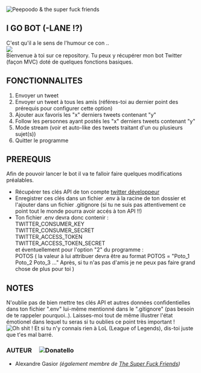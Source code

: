 ![Peepoodo & the super fuck friends](https://i0.wp.com/pixeladventurers.com/wp-content/uploads/2018/07/tumblr_p079tc6abb1ud8n12o1_1280_u18chan.gif?fit=949%2C532&ssl=1)

## I GO BOT (-LANE !?)
C'est qu'il a le sens de l'humour ce con ..   
![](https://media.giphy.com/media/AQsH7WOkMJ85i/giphy.gif)  
Bienvenue à toi sur ce repository. Tu peux y récupérer mon bot Twitter (façon MVC) doté de quelques fonctions basiques.

## FONCTIONNALITES
1. Envoyer un tweet
2. Envoyer un tweet à tous les amis (référes-toi au dernier point des prérequis pour configurer cette option)
3. Ajouter aux favoris les "x" derniers tweets contenant "y"
4. Follow les personnes ayant postés les "x" derniers tweets contenant "y"
5. Mode stream (voir et auto-like des tweets traitant d'un ou plusieurs sujet(s))
6. Quitter le programme

## PREREQUIS
Afin de pouvoir lancer le bot il va te falloir faire quelques modifications préalables.
- Récupérer tes clés API de ton compte [twitter développeur](https://developer.twitter.com/)
- Enregistrer ces clés dans un fichier .env à la racine de ton dossier et l'ajouter dans un fichier .gitignore (si tu ne suis pas attentivement ce point tout le monde pourra avoir accés à ton API !!)
- Ton fichier .env devra donc contenir :  
TWITTER_CONSUMER_KEY  
TWITTER_CONSUMER_SECRET  
TWITTER_ACCESS_TOKEN  
TWITTER_ACCESS_TOKEN_SECRET  
et éventuellement pour l'option "2" du programme :  
POTOS ( la valeur à lui attribuer devra être au format POTOS = "Poto_1 Poto_2 Poto_3 ..." Après, si tu n'as pas d'amis je ne peux pas faire grand chose de plus pour toi )

## NOTES
N'oublie pas de bien mettre tes clés API et autres données confidentielles dans ton fichier ".env" lui-même mentionné dans le ".gitignore" (pas besoin de te rappeler pourquoi..).
Laisses-moi tout de même illustrer l'état émotionel dans lequel tu seras si tu oublies ce point très important !
![Oh shit !](https://media.giphy.com/media/12XLHwphHmBuow/giphy.gif)
Et si tu n'y connais rien à LoL (League of Legends), dis-toi juste que t'es mal barré.

### AUTEUR     ![Donatello](https://www.informatiquegifs.com/tortues/gifs10.gif)
 - Alexandre Gasior *(également membre de [The Super Fuck Friends](https://github.com/THPS07E01))*
